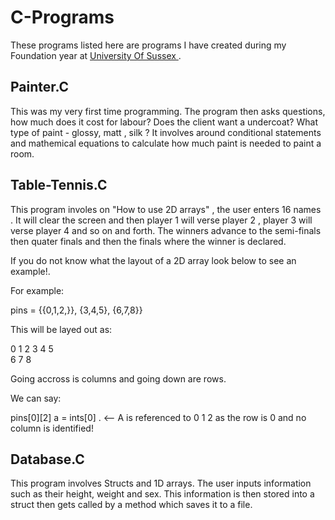 # C-Programs

These programs listed here are programs I have created during my Foundation year at <a href = "Http://www.sussex.ac.uk"> University Of Sussex </a>.

## Painter.C

This was my very first time programming.  The program then asks questions, how much does it cost for labour? Does the client want a undercoat? What type of paint - glossy, matt , silk ? 
It involves around conditional statements and mathemical equations to calculate how much paint is needed to paint a room.

## Table-Tennis.C

This program involes on "How to use 2D arrays" , the user enters 16 names . It will clear the screen and then player 1 will verse player 2 , player 3 will verse player 4 and so on and forth. The winners advance to the semi-finals then quater finals and then the finals where the winner is declared. 

If you do not know what the layout of a 2D array look below to see an example!. 

For example:

pins = {{0,1,2,}}, {3,4,5}, {6,7,8}}

This will be layed out as: 

0 1 2
3 4 5           
6 7 8       

Going accross is columns and going down are rows.

We can say:

pins[0][2] a = ints[0] . <-- A is referenced to 0 1 2 as the row is 0 and no column is identified!


## Database.C

This program involves Structs and 1D arrays. The user inputs information such as their height, weight and sex. This information is then stored into a struct then gets called by a method which saves it to a file. 


